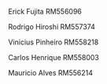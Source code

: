 Erick Fujita              RM556096

Rodrigo Hiroshi           RM557374 

Vinicius Pinheiro         RM558218

Carlos Henrique           RM558003

Mauricio Alves            RM556214